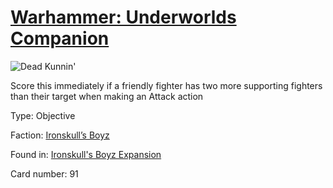 # [Warhammer: Underworlds Companion](https://guidokessels.github.io/wh-underworlds)

  

![Dead Kunnin'](https://warhammerunderworlds.com/wp-content/uploads/sites/6/2017/12/091_ENG-Dead-Kunnin.png)

Score this immediately if a friendly fighter has two more supporting fighters than their target when making an Attack action

Type: Objective

Faction: [Ironskull’s Boyz](https://guidokessels.github.io/wh-underworlds/factions/ironskulls-boyz.md)

Found in: [Ironskull's Boyz Expansion](https://guidokessels.github.io/wh-underworlds/locations/ironskulls-boyz-expansion.md)

Card number: 91
